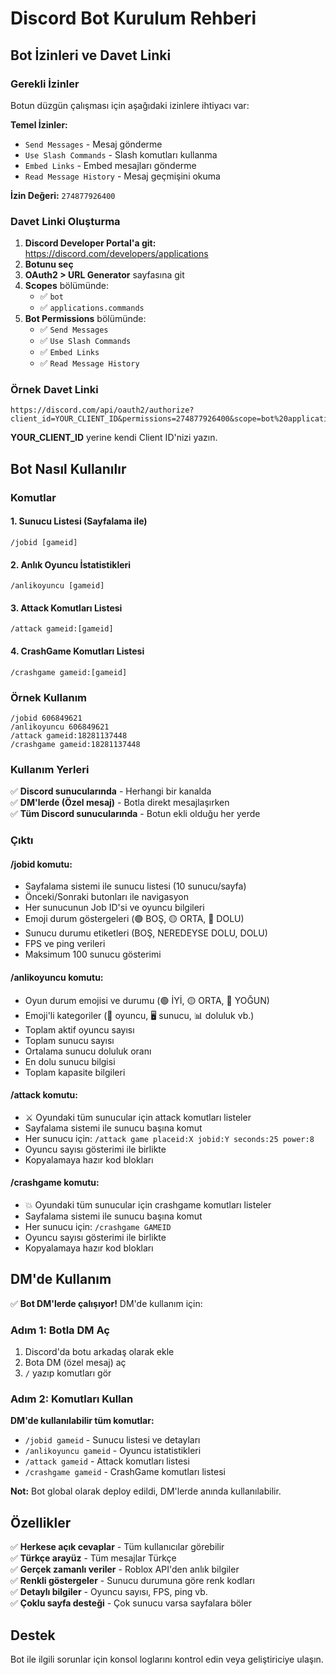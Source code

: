 # Discord Bot Kurulum Rehberi

## Bot İzinleri ve Davet Linki

### Gerekli İzinler
Botun düzgün çalışması için aşağıdaki izinlere ihtiyacı var:

**Temel İzinler:**
- `Send Messages` - Mesaj gönderme
- `Use Slash Commands` - Slash komutları kullanma
- `Embed Links` - Embed mesajları gönderme
- `Read Message History` - Mesaj geçmişini okuma

**İzin Değeri:** `274877926400`

### Davet Linki Oluşturma

1. **Discord Developer Portal'a git:** https://discord.com/developers/applications
2. **Botunu seç**
3. **OAuth2 > URL Generator** sayfasına git
4. **Scopes** bölümünde:
   - ✅ `bot`
   - ✅ `applications.commands`
5. **Bot Permissions** bölümünde:
   - ✅ `Send Messages`
   - ✅ `Use Slash Commands` 
   - ✅ `Embed Links`
   - ✅ `Read Message History`

### Örnek Davet Linki
```
https://discord.com/api/oauth2/authorize?client_id=YOUR_CLIENT_ID&permissions=274877926400&scope=bot%20applications.commands
```

**YOUR_CLIENT_ID** yerine kendi Client ID'nizi yazın.

## Bot Nasıl Kullanılır

### Komutlar

#### 1. Sunucu Listesi (Sayfalama ile)
```
/jobid [gameid]
```

#### 2. Anlık Oyuncu İstatistikleri  
```
/anlikoyuncu [gameid]
```

#### 3. Attack Komutları Listesi
```
/attack gameid:[gameid]
```

#### 4. CrashGame Komutları Listesi
```
/crashgame gameid:[gameid]
```

### Örnek Kullanım
```
/jobid 606849621
/anlikoyuncu 606849621
/attack gameid:18281137448
/crashgame gameid:18281137448
```

### Kullanım Yerleri
✅ **Discord sunucularında** - Herhangi bir kanalda  
✅ **DM'lerde (Özel mesaj)** - Botla direkt mesajlaşırken  
✅ **Tüm Discord sunucularında** - Botun ekli olduğu her yerde  

### Çıktı

#### /jobid komutu:
- Sayfalama sistemi ile sunucu listesi (10 sunucu/sayfa)
- Önceki/Sonraki butonları ile navigasyon
- Her sunucunun Job ID'si ve oyuncu bilgileri
- Emoji durum göstergeleri (🟢 BOŞ, 🟡 ORTA, 🔴 DOLU)
- Sunucu durumu etiketleri (BOŞ, NEREDEYSE DOLU, DOLU)
- FPS ve ping verileri
- Maksimum 100 sunucu gösterimi

#### /anlikoyuncu komutu:
- Oyun durum emojisi ve durumu (🟢 İYİ, 🟡 ORTA, 🔴 YOĞUN)
- Emoji'li kategoriler (👥 oyuncu, 🖥️ sunucu, 📊 doluluk vb.)
- Toplam aktif oyuncu sayısı
- Toplam sunucu sayısı  
- Ortalama sunucu doluluk oranı
- En dolu sunucu bilgisi
- Toplam kapasite bilgileri

#### /attack komutu:
- ⚔️ Oyundaki tüm sunucular için attack komutları listeler
- Sayfalama sistemi ile sunucu başına komut
- Her sunucu için: `/attack game placeid:X jobid:Y seconds:25 power:8`
- Oyuncu sayısı gösterimi ile birlikte
- Kopyalamaya hazır kod blokları

#### /crashgame komutu:
- 💥 Oyundaki tüm sunucular için crashgame komutları listeler  
- Sayfalama sistemi ile sunucu başına komut
- Her sunucu için: `/crashgame GAMEID`
- Oyuncu sayısı gösterimi ile birlikte
- Kopyalamaya hazır kod blokları

## DM'de Kullanım

✅ **Bot DM'lerde çalışıyor!** DM'de kullanım için:

### Adım 1: Botla DM Aç
1. Discord'da botu arkadaş olarak ekle  
2. Bota DM (özel mesaj) aç
3. `/` yazıp komutları gör

### Adım 2: Komutları Kullan
**DM'de kullanılabilir tüm komutlar:**
- `/jobid gameid` - Sunucu listesi ve detayları
- `/anlikoyuncu gameid` - Oyuncu istatistikleri  
- `/attack gameid` - Attack komutları listesi
- `/crashgame gameid` - CrashGame komutları listesi

**Not:** Bot global olarak deploy edildi, DM'lerde anında kullanılabilir.

## Özellikler

✅ **Herkese açık cevaplar** - Tüm kullanıcılar görebilir  
✅ **Türkçe arayüz** - Tüm mesajlar Türkçe  
✅ **Gerçek zamanlı veriler** - Roblox API'den anlık bilgiler  
✅ **Renkli göstergeler** - Sunucu durumuna göre renk kodları  
✅ **Detaylı bilgiler** - Oyuncu sayısı, FPS, ping vb.  
✅ **Çoklu sayfa desteği** - Çok sunucu varsa sayfalara böler  

## Destek

Bot ile ilgili sorunlar için konsol loglarını kontrol edin veya geliştiriciye ulaşın.